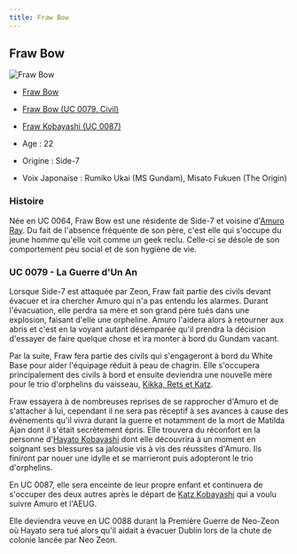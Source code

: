 ```yaml
---
title: Fraw Bow
---
```



Fraw Bow
--------




![Fraw Bow](/images/stories/saga/msgundam/persos/fraw-bow.png)
* [Fraw Bow](javascript:change_image_m('images/stories/saga/msgundam/persos/fraw-bow.png');)
* [Fraw Bow (UC 0079, Civil)](javascript:change_image_m('images/stories/saga/origin/persos/frau-bow-uc-0079.png');)
* [Fraw Kobayashi (UC 0087)](javascript:change_image_m('images/stories/saga/zetagundam/persos/fraw-kobayashi.png');)




* Age : 22
* Origine : Side-7
* Voix Japonaise : Rumiko Ukai (MS Gundam), Misato Fukuen (The Origin)


### Histoire


Née en UC 0064, Fraw Bow est une résidente de Side-7 et voisine d'[Amuro Ray](uc/mobile-suit-gundam/amuro-ray.html). Du fait de l'absence fréquente de son père, c'est elle qui s'occupe du jeune homme qu'elle voit comme un geek reclu. Celle-ci se désole de son comportement peu social et de son hygiène de vie. 


### UC 0079 - La Guerre d'Un An


Lorsque Side-7 est attaquée par Zeon, Fraw fait partie des civils devant évacuer et ira chercher Amuro qui n'a pas entendu les alarmes. Durant l'évacuation, elle perdra sa mère et son grand père tués dans une explosion, faisant d'elle une orpheline. Amuro l'aidera alors à retourner aux abris et c'est en la voyant autant désemparée qu'il prendra la décision d'essayer de faire quelque chose et ira monter à bord du Gundam vacant. 


Par la suite, Fraw fera partie des civils qui s'engageront à bord du White Base pour aider l'équipage réduit à peau de chagrin. Elle s'occupera principalement des civils à bord et ensuite deviendra une nouvelle mère pour le trio d'orphelins du vaisseau, [Kikka, Rets et Katz](uc/mobile-suit-gundam/kikka-rets-et-kats.html). 


Fraw essayera à de nombreuses reprises de se rapprocher d'Amuro et de s'attacher à lui, cependant il ne sera pas réceptif à ses avances à cause des événements qu'il vivra durant la guerre et notamment de la mort de Matilda Ajan dont il s'était secrètement épris. Elle trouvera du réconfort en la personne d'[Hayato Kobayashi](uc/mobile-suit-gundam/hayato-kobayashi.html) dont elle découvrira à un moment en soignant ses blessures sa jalousie vis à vis des réussites d'Amuro. Ils finiront par nouer une idylle et se marrieront puis adopteront le trio d'orphelins. 


En UC 0087, elle sera enceinte de leur propre enfant et continuera de s'occuper des deux autres après le départ de [Katz Kobayashi](uc/zeta-gundam/katz-kobayashi.html) qui a voulu suivre Amuro et l'AEUG. 


Elle deviendra veuve en UC 0088 durant la Première Guerre de Neo-Zeon où Hayato sera tué alors qu'il aidait à évacuer Dublin lors de la chute de colonie lancée par Neo Zeon. 


